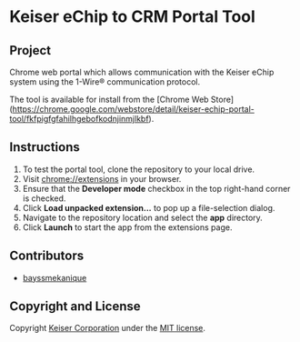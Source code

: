 # Keiser eChip to CRM Portal Tool
## Project
Chrome web portal which allows communication with the Keiser eChip system using the 1-Wire® communication protocol.

The tool is available for install from the [Chrome Web Store] (https://chrome.google.com/webstore/detail/keiser-echip-portal-tool/fkfpigfgfahilhgebofkodnjinmjlkbf).

## Instructions
1. To test the portal tool, clone the repository to your local drive.
2. Visit [chrome://extensions](chrome://extensions) in your browser.
3. Ensure that the **Developer mode** checkbox in the top right-hand corner is checked.
4. Click **Load unpacked extension...** to pop up a file-selection dialog.
5. Navigate to the repository location and select the **app** directory.
6. Click **Launch** to start the app from the extensions page.

## Contributors
- [bayssmekanique](https://github.com/bayssmekanique)

## Copyright and License
Copyright [Keiser Corporation](http://keiser.com/) under the [MIT license](LICENSE.md).
